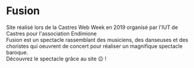 # Fusion
Site réalisé lors de la Castres Web Week en 2019 organisé par l'IUT de Castres pour l'association Endimione<br>
Fusion est un spectacle rassemblant des musiciens, des danseuses et des choristes qui oeuvrent de concert pour réaliser un magnifique spectacle baroque.<br>
Découvrez le spectacle grâce au site 😉 !
